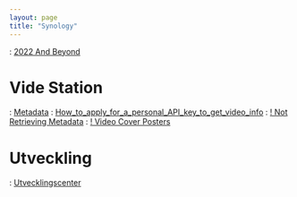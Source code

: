 ```yaml
---
layout: page
title: "Synology"
---
```


: [2022 And Beyond](https://event.synology.com/en-global/annual_event)

# Vide Station
: [Metadata](https://kb.synology.com/en-in/DSM/help/VideoStation/metadata?version=7)
: [How_to_apply_for_a_personal_API_key_to_get_video_info](https://kb.synology.com/en-ca/DSM/tutorial/How_to_apply_for_a_personal_API_key_to_get_video_info)
: [! Not Retrieving Metadata](https://community.synology.com/enu/forum/1/post/141423)
: [! Video Cover Posters](https://www.synoforum.com/threads/video-cover-posters.6438/)

# Utveckling
: [Utvecklingscenter](https://www.synology.com/sv-se/support/developer#tool)